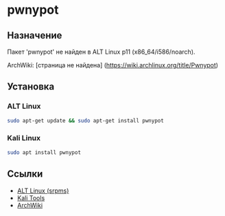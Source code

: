 # pwnypot

## Назначение

Пакет 'pwnypot' не найден в ALT Linux p11 (x86_64/i586/noarch).

ArchWiki: [страница не найдена] (https://wiki.archlinux.org/title/Pwnypot)

## Установка

### ALT Linux
```bash
sudo apt-get update && sudo apt-get install pwnypot
```

### Kali Linux
```bash
sudo apt install pwnypot
```

## Ссылки

- [ALT Linux (srpms)](https://packages.altlinux.org/ru/p11/srpms/pwnypot/)
- [Kali Tools](https://www.kali.org/tools/pwnypot/)
- [ArchWiki](https://wiki.archlinux.org/title/Pwnypot)
